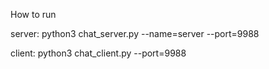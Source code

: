 How to run

server:
python3 chat_server.py --name=server --port=9988

client:
python3 chat_client.py --port=9988
